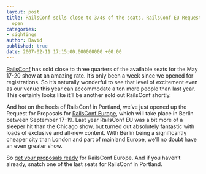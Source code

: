 ```yaml
---
layout: post
title: RailsConf sells close to 3/4s of the seats, RailsConf EU Request for Proposal
  open
categories:
- sightings
author: David
published: true
date: 2007-02-11 17:15:00.000000000 +00:00
---
```

<p><a href="http://conferences.oreillynet.com/rails/">RailsConf</a> has sold close to three quarters of the available seats for the May 17-20 show at an amazing rate. It&#8217;s only been a week since we opened for registrations. So it&#8217;s naturally wonderful to see that level of excitement even as our venue this year can accommodate a ton more people than last year. This certainly looks like it&#8217;ll be another sold out RailsConf shortly.</p>
<p>And hot on the heels of RailsConf in Portland, we&#8217;ve just opened up the Request for Proposals for <a href="http://www.railsconfeurope.com/">RailsConf Europe</a>, which will take place in Berlin between September 17-19. Last year RailsConf EU was a bit more of a sleeper hit than the Chicago show, but turned out absolutely fantastic with loads of exclusive and all-new content. With Berlin being a significantly cheaper city than London and part of mainland Europe, we&#8217;ll no doubt have an even greater show.</p>
<p>So <a href="http://www.railsconfeurope.com/cs/railseurope2007/create/e_sess">get your proposals ready</a> for RailsConf Europe. And if you haven&#8217;t already, snatch one of the last seats for RailsConf in Portland.</p>